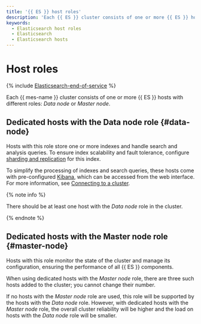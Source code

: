 ```yaml
---
title: '{{ ES }} host roles'
description: 'Each {{ ES }} cluster consists of one or more {{ ES }} hosts with different roles: Data node or Master node.'
keywords:
  - Elasticsearch host roles
  - Elasticsearch
  - Elasticsearch hosts
---
```


# Host roles

{% include [Elasticsearch-end-of-service](../../_includes/mdb/mes/note-end-of-service.md) %}

Each {{ mes-name }} cluster consists of one or more {{ ES }} hosts with different roles: _Data node_ or _Master node_.

## Dedicated hosts with the Data node role {#data-node}

Hosts with this role store one or more indexes and handle search and analysis queries. To ensure index scalability and fault tolerance, configure [sharding and replication](scalability-and-resilience.md) for this index.

To simplify the processing of indexes and search queries, these hosts come with pre-configured [Kibana](https://www.elastic.co/kibana/features), which can be accessed from the web interface. For more information, see [Connecting to a cluster](../operations/cluster-connect.md).

{% note info %}

There should be at least one host with the _Data node_ role in the cluster.

{% endnote %}

## Dedicated hosts with the Master node role {#master-node}

Hosts with this role monitor the state of the cluster and manage its configuration, ensuring the performance of all {{ ES }} components.

When using dedicated hosts with the _Master node_ role, there are three such hosts added to the cluster; you cannot change their number.

If no hosts with the _Master node_ role are used, this role will be supported by the hosts with the _Data node_ role. However, with dedicated hosts with the _Master node_ role, the overall cluster reliability will be higher and the load on hosts with the _Data node_ role will be smaller.

